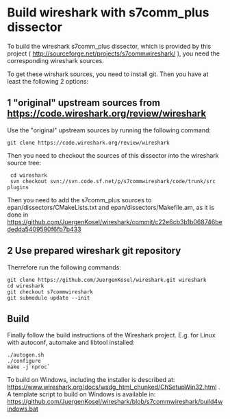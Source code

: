 # Build wireshark with s7comm_plus dissector

To build the wireshark s7comm_plus dissector, which is provided by this project
( http://sourceforge.net/projects/s7commwireshark/ ), you need the corresponding wireshark sources.

To get these wirshark sources, you need to install git.
Then you have at least the following 2 options:

## 1 "original" upstream sources from https://code.wireshark.org/review/wireshark
Use the "original" upstream sources by running the following command:

    git clone https://code.wireshark.org/review/wireshark

Then you need to checkout the sources of this dissector into the wireshark source tree:

     cd wireshark
     svn checkout svn://svn.code.sf.net/p/s7commwireshark/code/trunk/src plugins

Then you need to add the s7comm_plus sources to epan/dissectors/CMakeLists.txt and epan/dissectors/Makefile.am, as it is done in https://github.com/JuergenKosel/wireshark/commit/c22e6cb3b1b068746bededda5409590f6fb7b433

## 2 Use prepared wireshark git repository

Therrefore run the following commands:

    git clone https://github.com/JuergenKosel/wireshark.git wireshark
    cd wireshark
    git checkout s7commwireshark
    git submodule update --init

## Build

Finally follow the build instructions of the Wireshark project.
E.g. for Linux with autoconf, automake and libtool installed:

    ./autogen.sh
    ./configure
    make -j`nproc`

To build on Windows, including the installer is described at:
https://www.wireshark.org/docs/wsdg_html_chunked/ChSetupWin32.html .
A template script to build on Windows is available in:
https://github.com/JuergenKosel/wireshark/blob/s7commwireshark/build4windows.bat
